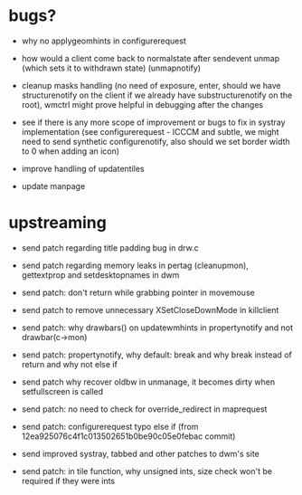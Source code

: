 # bugs?

* why no applygeomhints in configurerequest

* how would a client come back to normalstate after sendevent unmap (which sets
  it to withdrawn state) (unmapnotify)

* cleanup masks handling (no need of exposure, enter, should we have
  structurenotify on the client if we already have substructurenotify on the
  root), wmctrl might prove helpful in debugging after the changes

* see if there is any more scope of improvement or bugs to fix in systray
  implementation (see configurerequest - ICCCM and subtle, we might need to send
  synthetic configurenotify, also should we set border width to 0 when adding an icon)

* improve handling of updatentiles

* update manpage


# upstreaming

* send patch regarding title padding bug in drw.c

* send patch regarding memory leaks in pertag (cleanupmon), gettextprop and
  setdesktopnames in dwm

* send patch: don't return while grabbing pointer in movemouse

* send patch to remove unnecessary XSetCloseDownMode in killclient

* send patch: why drawbars() on updatewmhints in propertynotify and not
  drawbar(c-\>mon)

* send patch: propertynotify, why default: break and why break instead of return
  and why not else if

* send patch why recover oldbw in unmanage, it becomes dirty when setfullscreen
  is called

* send patch: no need to check for override\_redirect in maprequest

* send patch: configurerequest typo else if
  (from 12ea925076c4f1c013502651b0be90c05e0febac commit)

* send improved systray, tabbed and other patches to dwm's site

* send patch: in tile function, why unsigned ints, size check won't be required
  if they were ints
